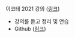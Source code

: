 이코테 2021 강의 ([링크](https://www.youtube.com/watch?v=m-9pAwq1o3w&list=PLRx0vPvlEmdAghTr5mXQxGpHjWqSz0dgC&index=1&t=22s))

- 강의를 듣고 정리 및 연습
- Github ([링크](https://github.com/ndb796/python-for-coding-test))
